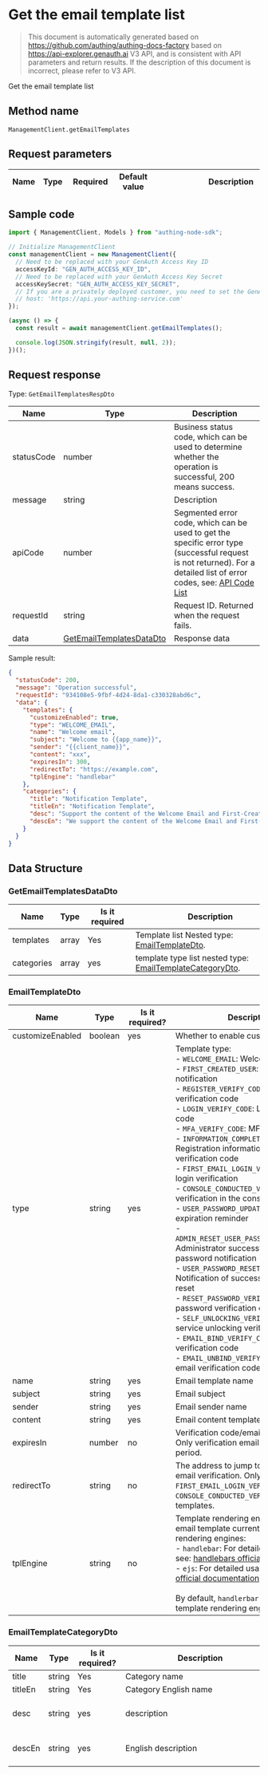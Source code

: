 # Get the email template list

<!--
Warning ⚠️:
Do not modify this document directly,
https://github.com/Authing/authing-docs-factory
Use this project to generate
-->

<LastUpdated />

> This document is automatically generated based on https://github.com/authing/authing-docs-factory based on https://api-explorer.genauth.ai V3 API, and is consistent with API parameters and return results. If the description of this document is incorrect, please refer to V3 API.

Get the email template list

## Method name

`ManagementClient.getEmailTemplates`

## Request parameters

| Name | Type | <div style="width:80px">Required</div> | <div style="width:60px">Default value</div> | <div style="width:300px">Description</div> | <div style="width:200px">Sample value</div> |
| ---- | ---- | -------------------------------------- | ------------------------------------------- | ------------------------------------------ | ------------------------------------------- |

## Sample code

```ts
import { ManagementClient, Models } from "authing-node-sdk";

// Initialize ManagementClient
const managementClient = new ManagementClient({
  // Need to be replaced with your GenAuth Access Key ID
  accessKeyId: "GEN_AUTH_ACCESS_KEY_ID",
  // Need to be replaced with your GenAuth Access Key Secret
  accessKeySecret: "GEN_AUTH_ACCESS_KEY_SECRET",
  // If you are a privately deployed customer, you need to set the GenAuth service domain name
  // host: 'https://api.your-authing-service.com'
});

(async () => {
  const result = await managementClient.getEmailTemplates();

  console.log(JSON.stringify(result, null, 2));
})();
```

## Request response

Type: `GetEmailTemplatesRespDto`

| Name       | Type                                                             | Description                                                                                                                                                                                                                                                                                                                                  |
| ---------- | ---------------------------------------------------------------- | -------------------------------------------------------------------------------------------------------------------------------------------------------------------------------------------------------------------------------------------------------------------------------------------------------------------------------------------- |
| statusCode | number                                                           | Business status code, which can be used to determine whether the operation is successful, 200 means success.                                                                                                                                                                                                                                 |
| message    | string                                                           | Description                                                                                                                                                                                                                                                                                                                                  |
| apiCode    | number                                                           | Segmented error code, which can be used to get the specific error type (successful request is not returned). For a detailed list of error codes, see: [API Code List](https://api-explorer.genauth.ai/?tag=group/%E5%BC%80%E5%8F%91%E5%87%86%E5%A4%87#tag/%E5%BC%80%E5%8F%91%E5%87%86%E5%A4%87/%E9%94%99%E8%AF%AF%E5%A4%84%E7%90%86/apiCode) |
| requestId  | string                                                           | Request ID. Returned when the request fails.                                                                                                                                                                                                                                                                                                 |
| data       | <a href="#GetEmailTemplatesDataDto">GetEmailTemplatesDataDto</a> | Response data                                                                                                                                                                                                                                                                                                                                |

Sample result:

```json
{
  "statusCode": 200,
  "message": "Operation successful",
  "requestId": "934108e5-9fbf-4d24-8da1-c330328abd6c",
  "data": {
    "templates": {
      "customizeEnabled": true,
      "type": "WELCOME_EMAIL",
      "name": "Welcome email",
      "subject": "Welcome to {{app_name}}",
      "sender": "{{client_name}}",
      "content": "xxx",
      "expiresIn": 300,
      "redirectTo": "https://example.com",
      "tplEngine": "handlebar"
    },
    "categories": {
      "title": "Notification Template",
      "titleEn": "Notification Template",
      "desc": "Support the content of the Welcome Email and First-Created Account Notification",
      "descEn": "We support the content of the Welcome Email and First-Created Account Notification"
    }
  }
}
```

## Data Structure

### <a id="GetEmailTemplatesDataDto"></a> GetEmailTemplatesDataDto

| Name       | Type  | <div style="width:80px">Is it required</div> | <div style="width:300px">Description</div>                                                        | <div style="width:200px">Sample value</div> |
| ---------- | ----- | -------------------------------------------- | ------------------------------------------------------------------------------------------------- | ------------------------------------------- |
| templates  | array | Yes                                          | Template list Nested type: <a href="#EmailTemplateDto">EmailTemplateDto</a>.                      |                                             |
| categories | array | yes                                          | template type list nested type: <a href="#EmailTemplateCategoryDto">EmailTemplateCategoryDto</a>. |                                             |

### <a id="EmailTemplateDto"></a> EmailTemplateDto

| Name             | Type    | <div style="width:80px">Is it required?</div> | <div style="width:300px" >Description</div>                                                                                                                                                                                                                                                                                                                                                                                                                                                                                                                                                                                                                                                                                                                                                                                                                                                                                                                                                                                                                                     | <div style="width:200px">Example value</div> |
| ---------------- | ------- | --------------------------------------------- | ------------------------------------------------------------------------------------------------------------------------------------------------------------------------------------------------------------------------------------------------------------------------------------------------------------------------------------------------------------------------------------------------------------------------------------------------------------------------------------------------------------------------------------------------------------------------------------------------------------------------------------------------------------------------------------------------------------------------------------------------------------------------------------------------------------------------------------------------------------------------------------------------------------------------------------------------------------------------------------------------------------------------------------------------------------------------------- | -------------------------------------------- |
| customizeEnabled | boolean | yes                                           | Whether to enable custom templates                                                                                                                                                                                                                                                                                                                                                                                                                                                                                                                                                                                                                                                                                                                                                                                                                                                                                                                                                                                                                                              | `true`                                       |
| type             | string  | yes                                           | Template type: <br>- `WELCOME_EMAIL`: Welcome email<br>- `FIRST_CREATED_USER`: First created user notification<br>- `REGISTER_VERIFY_CODE`: Registration verification code<br>- `LOGIN_VERIFY_CODE`: Login verification code<br>- `MFA_VERIFY_CODE`: MFA verification code<br>- `INFORMATION_COMPLETION_VERIFY_CODE`: Registration information completion verification code<br>- `FIRST_EMAIL_LOGIN_VERIFY` : First email login verification<br>- `CONSOLE_CONDUCTED_VERIFY`: Initiate email verification in the console<br>- `USER_PASSWORD_UPDATE_REMIND`: User expiration reminder<br>- `ADMIN_RESET_USER_PASSWORD_NOTIFICATION`: Administrator successfully reset user password notification<br> - `USER_PASSWORD_RESET_NOTIFICATION`: Notification of successful user password reset<br>- `RESET_PASSWORD_VERIFY_CODE`: Reset password verification code<br>- `SELF_UNLOCKING_VERIFY_CODE`: Self-service unlocking verification code<br>- `EMAIL_BIND_VERIFY_CODE`: Binding email verification code<br>- `EMAIL_UNBIND_VERIFY_CODE`: Unbinding email verification code<br> | WELCOME_EMAIL                                |
| name             | string  | yes                                           | Email template name                                                                                                                                                                                                                                                                                                                                                                                                                                                                                                                                                                                                                                                                                                                                                                                                                                                                                                                                                                                                                                                             | `Welcome email`                              |
| subject          | string  | yes                                           | Email subject                                                                                                                                                                                                                                                                                                                                                                                                                                                                                                                                                                                                                                                                                                                                                                                                                                                                                                                                                                                                                                                                   | `Welcome to {{app_name}}`                    |
| sender           | string  | yes                                           | Email sender name                                                                                                                                                                                                                                                                                                                                                                                                                                                                                                                                                                                                                                                                                                                                                                                                                                                                                                                                                                                                                                                               | `{{client_name}}`                            |
| content          | string  | yes                                           | Email content template                                                                                                                                                                                                                                                                                                                                                                                                                                                                                                                                                                                                                                                                                                                                                                                                                                                                                                                                                                                                                                                          | `xxx`                                        |
| expiresIn        | number  | no                                            | Verification code/email validity period. Only verification emails have validity period.                                                                                                                                                                                                                                                                                                                                                                                                                                                                                                                                                                                                                                                                                                                                                                                                                                                                                                                                                                                         | `300`                                        |
| redirectTo       | string  | no                                            | The address to jump to after completing email verification. Only valid for `FIRST_EMAIL_LOGIN_VERIFY` and `CONSOLE_CONDUCTED_VERIFY` type templates.                                                                                                                                                                                                                                                                                                                                                                                                                                                                                                                                                                                                                                                                                                                                                                                                                                                                                                                            | `https://example.com`                        |
| tplEngine        | string  | no                                            | Template rendering engine. GenAuth email template currently supports two rendering engines:<br>- `handlebar`: For detailed usage, please see: [handlebars official documentation](https://handlebarsjs.com/)<br>- `ejs`: For detailed usage, please see: [ejs official documentation](https://ejs.co/)<br><br>By default, `handlerbar` will be used as the template rendering engine. <br>                                                                                                                                                                                                                                                                                                                                                                                                                                                                                                                                                                                                                                                                                      | handlebar                                    |

### <a id="EmailTemplateCategoryDto"></a> EmailTemplateCategoryDto

| Name    | Type   | <div style="width:80px">Is it required?</div> | <div style="width:300px">Description</div> | <div style="width:200px">Sample value</div>                                          |
| ------- | ------ | --------------------------------------------- | ------------------------------------------ | ------------------------------------------------------------------------------------ |
| title   | string | Yes                                           | Category name                              | `Notification template`                                                              |
| titleEn | string | Yes                                           | Category English name                      | `Notification Template`                                                              |
| desc    | string | yes                                           | description                                | `We support the content of the Welcome Email and First-Created Account Notification` |
| descEn  | string | yes                                           | English description                        | `We support the content of the Welcome Email and First-Created Account Notification` |
